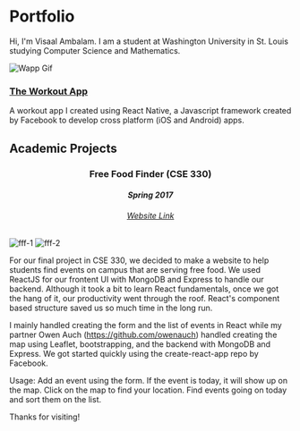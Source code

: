   <!-- Compiled and minified CSS W3-->
<link rel="stylesheet" href="https://www.w3schools.com/w3css/4/w3.css">

# Portfolio
Hi, I'm Visaal Ambalam. I am a student at Washington University in St. Louis studying Computer Science and Mathematics. 

<div class="w3-card-4 w3-row-padding">
	<div class="w3-container w3-margin">
		<div class="w3-row">
		  <div class="w3-half w3-container">
		  	<img src="https://visaals.github.io/img/resized_wapp.gif" alt="Wapp Gif">
		  </div>
		  <div class="w3-half w3-container"> 
		      <h3>
		      	<a href="https://visaals.github.io/">
		      		The Workout App
		      	</a>
		      </h3> 
		      <p>
		      	A workout app I created using React Native, a Javascript framework created by Facebook to develop cross platform (iOS and Android) apps.
		      </p>
		  </div>
		</div>
	</div>

</div>

## Academic Projects
<div align="center">
<h3> 
	Free Food Finder (CSE 330) 
</h3>
<h4> 
	<i>Spring 2017</i> 
</h4>
<h6> 
	<a href="http://free-food-finder.s3-website.us-east-2.amazonaws.com/"> 
		Website Link 
	</a> 
</h6>
</div>

![fff-1](visaals.github.io/img/fff_1.png)
![fff-2](visaals.github.io/img/fff_2.png)

For our final project in CSE 330, we decided to make a website to help students find events on campus that are serving free food. We used ReactJS for our frontent UI with MongoDB and Express to handle our backend. Although it took a bit to learn React fundamentals, once we got the hang of it, our productivity went through the roof. React's component based structure saved us so much time in the long run.   

I mainly handled creating the form and the list of events in React while my partner Owen Auch (https://github.com/owenauch) handled creating the map using Leaflet, bootstrapping, and the backend with MongoDB and Express. We got started quickly using the create-react-app repo by Facebook.

Usage: Add an event using the form. If the event is today, it will show up on the map. Click on the map to find your location. Find events going on today and sort them on the list.








Thanks for visiting!

